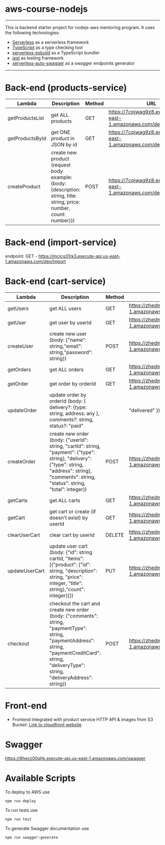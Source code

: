 # aws-course-nodejs
___

This is backend starter project for nodejs-aws mentoring program. It uses the following technologies:

- [Serverless](https://serverless.com/) as a serverless framework
- [TypeScript](https://www.typescriptlang.org/) as a type checking tool
- [serverless-esbuild](https://www.serverless.com/plugins/serverless-esbuild) as a TypeScript bundler
- [jest](https://jestjs.io/) as testing framework
- [serverless-auto-swagger](https://github.com/completecoding/serverless-auto-swagger) as a swagger endpoints generator
___

# Back-end (products-service)

| Lambda          | Description                   | Method | URL                                                                                                      |
| --------------- | ----------------------------- | ------ |----------------------------------------------------------------------------------------------------------|
| getProductsList | get ALL products              | GET    | https://7cpjwag9z8.execute-api.us-east-1.amazonaws.com/dev/products                                      |
| getProductsById | get ONE product in JSON by id | GET    | https://7cpjwag9z8.execute-api.us-east-1.amazonaws.com/dev/products/{id} |
| createProduct | create new product (request body example: {body: {description: string, title: string, price: number, count: number}}) | POST    | https://7cpjwag9z8.execute-api.us-east-1.amazonaws.com/dev/products |

# Back-end (import-service)
endpoint: GET - https://mcicg31rk3.execute-api.us-east-1.amazonaws.com/dev/import

# Back-end (cart-service)

| Lambda          | Description                   | Method | URL                                                                                                      |
| --------------- | ----------------------------- | ------ |----------------------------------------------------------------------------------------------------------|
| getUsers        | get ALL users                 | GET    | https://zhedms7x0b.execute-api.us-east-1.amazonaws.com/dev/users                                         |
| getUser         | get user by userId            | GET    | https://zhedms7x0b.execute-api.us-east-1.amazonaws.com/dev/user/{id}                                     |
| createUser      | create new user (body: {"name": string,"email": string,"password": string}) | POST   | https://zhedms7x0b.execute-api.us-east-1.amazonaws.com/dev/user                                          |
| getOrders       | get ALL orders                | GET    | https://zhedms7x0b.execute-api.us-east-1.amazonaws.com/dev/orders                                        |
| getOrder        | get order by orderId          | GET    | https://zhedms7x0b.execute-api.us-east-1.amazonaws.com/dev/order/{id}                                    |
| updateOrder     | update order by orderId (body: { delivery?: {type: string, address: any }, comments?: string, status?: "paid" || "delivered" }) | PATCH  | https://zhedms7x0b.execute-api.us-east-1.amazonaws.com/dev/order/{id}                                    |
| createOrder     | create new order (body: {"userId": string, "cartId": string, "payment": {"type": string}, "delivery": {"type": string, "address": string},   "comments": string, "status": string, "total": integer}) | POST   | https://zhedms7x0b.execute-api.us-east-1.amazonaws.com/dev/order                                  |
| getCarts        | get ALL carts                 | GET    | https://zhedms7x0b.execute-api.us-east-1.amazonaws.com/dev/carts                                         |
| getCart         | get cart or create (if doesn't exist) by userId | GET    | https://zhedms7x0b.execute-api.us-east-1.amazonaws.com/dev/cart/{userId}                                         |
| clearUserCart   | clear cart by userId         | DELETE | https://zhedms7x0b.execute-api.us-east-1.amazonaws.com/dev/cart/{userId}                                         |
| updateUserCart  | update user cart (body: {"id": string cartId, "items": [{"product": {"id": string, "description": string,           "price": integer, "title": string},"count": integer}]}) | PUT    | https://zhedms7x0b.execute-api.us-east-1.amazonaws.com/dev/cart/{userId}                                         |
| checkout        | checkout the cart and create new order (body: {"comments": string, "paymentType": string, "paymentAddress": string,  "paymentCreditCard": string, "deliveryType": string, "deliveryAddress": string}) | POST   | https://zhedms7x0b.execute-api.us-east-1.amazonaws.com/dev/cart/checkout/{userId}                                         |

# Front-end

- Frontend integrated with product service HTTP API & images from S3 Bucket: [Link to cloudfront website](https://d2xxscw559wzra.cloudfront.net)

# Swagger

https://6hecz00qhk.execute-api.us-east-1.amazonaws.com/swagger

# Available Scripts

To deploy to AWS use

```
npm run deploy
```

To run tests use

```
npm run test
```
To generate Swagger documentation use

```
npm run swagger:generate
```